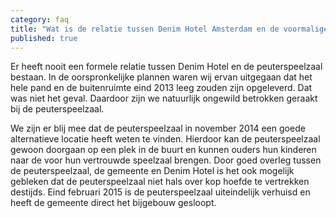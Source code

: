 ```yaml
---
category: faq
title: "Wat is de relatie tussen Denim Hotel Amsterdam en de voormalige peuterspeelzaal?"
published: true
---
```



Er heeft nooit een formele relatie tussen Denim Hotel en de peuterspeelzaal bestaan. In de oorspronkelijke plannen waren wij ervan uitgegaan dat het hele pand en de buitenruimte eind 2013 leeg zouden zijn opgeleverd. Dat was niet het geval. Daardoor zijn we natuurlijk ongewild betrokken geraakt bij de peuterspeelzaal. 

We zijn er blij mee dat de peuterspeelzaal in november 2014 een goede alternatieve locatie heeft weten te vinden. Hierdoor kan de peuterspeelzaal gewoon doorgaan op een plek in de buurt en kunnen ouders hun kinderen naar de voor hun vertrouwde speelzaal brengen. Door goed overleg tussen de peuterspeelzaal, de gemeente en Denim Hotel is het ook mogelijk gebleken dat de peuterspeelzaal niet hals over kop hoefde te vertrekken destijds. Eind februari 2015 is de peuterspeelzaal uiteindelijk verhuisd en heeft de gemeente direct het bijgebouw gesloopt.